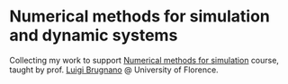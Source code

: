 # Numerical methods for simulation and dynamic systems

Collecting my work to support [Numerical methods for simulation][site] course,
taught by prof. [Luigi Brugnano][lb] @ University of Florence.

[site]:http://web.math.unifi.it/users/brugnano/Corsi/anno_accademico/a.a.%202016-2017/Prog-MNS.htm
[lb]:http://web.math.unifi.it/users/brugnano/
